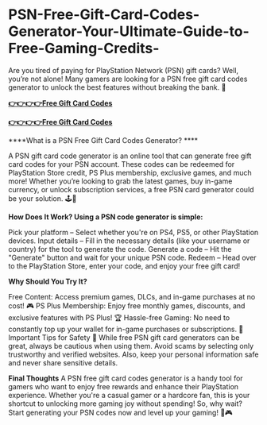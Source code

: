 # PSN-Free-Gift-Card-Codes-Generator-Your-Ultimate-Guide-to-Free-Gaming-Credits-



Are you tired of paying for PlayStation Network (PSN) gift cards? Well, you’re not alone! Many gamers are looking for a PSN free gift card codes generator to unlock the best features without breaking the bank. 🚀

[**👉👉👉👉Free Gift Card Codes**](https://top.freerewardclicks.com/)

[**👉👉👉👉Free Gift Card Codes**](https://top.freerewardclicks.com/)

****What is a PSN Free Gift Card Codes Generator? ****

A PSN gift card code generator is an online tool that can generate free gift card codes for your PSN account. These codes can be redeemed for PlayStation Store credit, PS Plus membership, exclusive games, and much more! Whether you’re looking to grab the latest games, buy in-game currency, or unlock subscription services, a free PSN card generator could be your solution. 🕹️🎁

**How Does It Work? Using a PSN code generator is simple:**

Pick your platform – Select whether you're on PS4, PS5, or other PlayStation devices.
Input details – Fill in the necessary details (like your username or country) for the tool to generate the code.
Generate a code – Hit the "Generate" button and wait for your unique PSN code.
Redeem – Head over to the PlayStation Store, enter your code, and enjoy your free gift card!

**Why Should You Try It?**

Free Content: Access premium games, DLCs, and in-game purchases at no cost! 🎮
PS Plus Membership: Enjoy free monthly games, discounts, and exclusive features with PS Plus! 🏆
Hassle-free Gaming: No need to constantly top up your wallet for in-game purchases or subscriptions. 💸
Important Tips for Safety 🔐 While free PSN gift card generators can be great, always be cautious when using them. Avoid scams by selecting only trustworthy and verified websites. Also, keep your personal information safe and never share sensitive details.

**Final Thoughts**
A PSN free gift card codes generator is a handy tool for gamers who want to enjoy free rewards and enhance their PlayStation experience. Whether you're a casual gamer or a hardcore fan, this is your shortcut to unlocking more gaming joy without spending! So, why wait? Start generating your PSN codes now and level up your gaming! 🚀🎮
